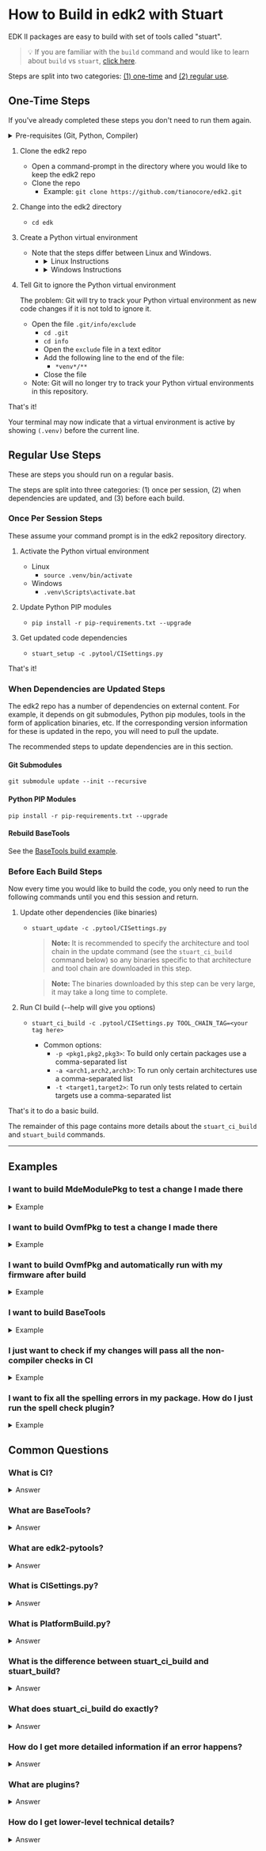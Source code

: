 # How to Build in edk2 with Stuart

EDK II packages are easy to build with set of tools called "stuart".

>💡 If you are familiar with the `build` command and would like to learn about `build` vs `stuart`,
>   [click here](https://github.com/tianocore/tianocore.github.io/wiki/Build-Instructions#build-option-comparison).

Steps are split into two categories: [(1) one-time](#one-time-steps) and [(2) regular use](#regular-use-steps).

## One-Time Steps

If you've already completed these steps you don't need to run them again.

<details>
  <summary>Pre-requisites (Git, Python, Compiler)</summary>
  <hr>

  <ul>
  <li>
  <strong>Git - Source Control Management (SCM) Tool</strong>

  Git is the source control management tool used by this project.

  You need <code>git</code> to pull the edk2 source code onto your system, make changes in the code, and submit
  your changes back to the GitHub repository.

  <a href="https://git-scm.com/downloads" target="_blank">Git Download Page</a>
  </li>
  <li>
  <strong>Python</strong>

  Python is a programming language that many of the edk2 build tools are written in.

  You will need Python to run the edk2 build tools including <code>stuart</code>, which is written in Python.

  It is recommended you install a Python version that is equal to the version used in the
  <code>UsePythonVersion@0</code> step in this file
  <a href="https://github.com/tianocore/edk2/blob/master/.azurepipelines/templates/pr-gate-steps.yml" target="_blank">.azurepipelines/templates/pr-gate-steps.yml</a>.

  That version is constantly tested against the code in the repository.

  <a href="https://www.python.org/downloads/" target="_blank">Python Download Page</a>
  </li>
  <li>
  <strong>C Compiler</strong>

  A C compiler is needed to compile the firmware code.

  Several options are available. This is an area where direct guidance cannot be provided.

  You will need to choose a compiler supported on your host operating system and the particular firmware packages
  you are building.

  However, it is common to use:
  <ul>
    <li><a href="https://gcc.gnu.org/" target="_blank">GCC</a> on Linux</li>
    <details>
      <summary>Ubuntu GCC Installation Instructions</summary>
      <code>apt-get update && apt-get install -y build-essential git nasm wget m4 bison flex uuid-dev python unzip acpica-tools gcc-multilib</code>
    </details>
    <li><a href="https://visualstudio.microsoft.com/downloads/" target="_blank">Visual Studio</a> on Windows</li>
    <details>
      <summary>Visual Studio Installation Instructions (Windows)</summary>
      <br>
      <details>
        <summary>Visual Studio 2022 Installation Instructions</summary>
        <hr>
        <p>
          Click to download <a href="https://aka.ms/vs/17/release/vs_BuildTools.exe" target="_blank">Visual Studio 2022 Build Tools</a>
        </p>
        <ol>
          <li>
            Open an <strong>Administrator Command Prompt</strong> by right-clicking on <strong>Command Prompt</strong>
            and select <strong>Run as Administrator</strong>
          </li>
          <li>
            Change to the directory where you downloaded the <code>vs_BuildTools.exe</code> file
            (e.g. <code>C:\Downloads</code>)
          </li>
          <li>
            Enter the following command:
            <br>
            <kbd>
              start /w vs_BuildTools.exe --quiet --wait --norestart --nocache --installPath C:\BuildTools ^
              --add Microsoft.VisualStudio.Component.VC.CoreBuildTools --add Microsoft.VisualStudio.Component.VC.Tools.x86.x64 ^
              --add Microsoft.VisualStudio.Component.Windows11SDK.22000 --add Microsoft.VisualStudio.Component.VC.Tools.ARM ^
              --add Microsoft.VisualStudio.Component.VC.Tools.ARM64
            </kbd>
          </li>
        </ol>
        <hr>
    </details>
    <details>
      <summary>Visual Studio 2019 Installation Instructions</summary>
      <hr>
      <p>
        Click to download <a href="https://aka.ms/vs/16/release/vs_BuildTools.exe" target="_blank">Visual Studio 2019 Build Tools</a>
      </p>
      <ol>
        <li>
          Open an <strong>Administrator Command Prompt</strong> by right-clicking on <strong>Command Prompt</strong>
          and select <strong>Run as Administrator</strong>
        </li>
        <li>
          Change to the directory where you downloaded the <code>vs_BuildTools.exe</code> file
          (e.g. <code>C:\Downloads</code>)
        </li>
        <li>
          Enter the following command:
          <br>
          <kbd>
            start /w vs_BuildTools.exe --quiet --wait --norestart --nocache --installPath C:\BuildTools ^
            --add Microsoft.VisualStudio.Component.VC.CoreBuildTools --add Microsoft.VisualStudio.Component.VC.Tools.x86.x64 ^
            --add Microsoft.VisualStudio.Component.Windows10SDK.19041 --add Microsoft.VisualStudio.Component.VC.Tools.ARM ^
            --add Microsoft.VisualStudio.Component.VC.Tools.ARM64
          </kbd>
        </li>
      </ol>
      <hr>
    </details>
    <details>
      <summary>Visual Studio 2017 Installation Instructions</summary>
      <hr>
      <p>
        Click to download <a href="https://aka.ms/vs/15/release/vs_BuildTools.exe" target="_blank">Visual Studio 2017 Build Tools</a>
      </p>
      <ol>
        <li>
        Open an <strong>Administrator Command Prompt</strong> by right-clicking on <strong>Command Prompt</strong> and
        select <strong>Run as Administrator</strong>
        </li>
        <li>
        Change to the directory where you downloaded the <code>vs_BuildTools.exe</code> file
        (e.g. <code>C:\Downloads</code>)
        </li>
        <li>
          Enter the following command:
          <br>
          <kbd>
            start /w vs_BuildTools.exe --quiet --wait --norestart --nocache --installPath C:\BuildTools ^
            --add Microsoft.VisualStudio.Component.VC.CoreBuildTools --add Microsoft.VisualStudio.Component.VC.Tools.x86.x64 ^
            --add Microsoft.VisualStudio.Component.Windows10SDK.17763 --add Microsoft.VisualStudio.Component.VC.Tools.ARM ^
            --add Microsoft.VisualStudio.Component.VC.Tools.ARM64
          </kbd>
        </li>
      </ol>
      <hr>
    </details>
    <p>
      <ul>
        <li>
          Note: You can find the latest version of Visual Studio supported by edk2 on the
          <a href="https://github.com/tianocore/edk2#core-ci-build-status" target="_blank">CI Status</a> section of the
          repo readme file.
        </li>
        <li>
          Note: If you still run into build problems finding tools in the SDK, try installing the Windows SDK manually
          using the following instructions.
        </li>
      </ul>
    </p>
    <details>
      <summary>Optional: Install the Windows SDK manually</summary>
      <hr>
      <p>
        Download the Windows Software Development Kit (SDK) from
        <a href="https://developer.microsoft.com/en-us/windows/downloads/windows-sdk/" target="_blank">Windows Dev Center - Windows SDK</a>
      </p>
      <p>
        Follow the default options until you reach the "<strong>Select the features you want to install</strong>" page.
      </p>
      Select the following options:
      <ul>
        <li>Windows SDK Signing Tools for Desktop Apps</li>
        <li>Windows SDK for UWP Managed Apps</li>
        <li>Windows SDK for UWP C++ Apps</li>
        <li>Windows SDK for Desktop C++ x86 Apps</li>
        <li>Windows SDK for Desktop C++ amd64 Apps</li>
        <li>Windows SDK for Desktop C++ arm Apps</li>
      </ul>
      <p>
        Click <strong>Download</strong> and complete the installation process.
      </p>
      <hr>
    </details>
  </ul>
  </li>
  <li>
  <strong>Mono (Linux)</strong>
    <p><a href="https://www.mono-project.com" target="_blank">Mono</a> needs to be installed on Linux.</p>
    <kbd>apt-get install mono-complete</kbd>
  </li>
  </ul>
  <hr>
</details>

1. Clone the edk2 repo
   - Open a command-prompt in the directory where you would like to keep the edk2 repo
   - Clone the repo
     - Example: `git clone https://github.com/tianocore/edk2.git`

2. Change into the edk2 directory
   - `cd edk`

3. Create a Python virtual environment
    - Note that the steps differ between Linux and Windows.
      - <details>
        <summary>Linux Instructions</summary>
        <code>python3 -m venv .venv</code>
        <br>
        <code>source .venv/bin/activate</code>
        </details>
      - <details>
        <summary>Windows Instructions</summary>
        <code>py -m venv .venv</code>
        <br>
        <code>.venv\Scripts\activate.bat</code>
        </details>

4. Tell Git to ignore the Python virtual environment

    The problem: Git will try to track your Python virtual environment as new code changes if it is not told to
    ignore it.

    - Open the file `.git/info/exclude`
      - `cd .git`
      - `cd info`
      - Open the `exclude` file in a text editor
      - Add the following line to the end of the file:
        - `*venv*/**`
      - Close the file
    - Note: Git will no longer try to track your Python virtual environments in this repository.

That's it!

Your terminal may now indicate that a virtual environment is active by showing `(.venv)` before the
current line.

## Regular Use Steps

These are steps you should run on a regular basis.

The steps are split into three categories: (1) once per session, (2) when dependencies are updated, and (3) before
each build.

### Once Per Session Steps

These assume your command prompt is in the edk2 repository directory.

1. Activate the Python virtual environment
    - Linux
      - `source .venv/bin/activate`
    - Windows
      - `.venv\Scripts\activate.bat`

2. Update Python PIP modules
     - `pip install -r pip-requirements.txt --upgrade`

3. Get updated code dependencies
     - `stuart_setup -c .pytool/CISettings.py`

That's it!

### When Dependencies are Updated Steps

The edk2 repo has a number of dependencies on external content. For example, it depends on git submodules, Python pip
modules, tools in the form of application binaries, etc. If the corresponding version information for these is updated
in the repo, you will need to pull the update.

The recommended steps to update dependencies are in this section.

#### Git Submodules

`git submodule update --init --recursive`

#### Python PIP Modules

`pip install -r pip-requirements.txt --upgrade`

#### Rebuild BaseTools

See the [BaseTools build example](#i-want-to-build-basetools).

### Before Each Build Steps

Now every time you would like to build the code, you only need to run the following commands until you end this
session and return.

1. Update other dependencies (like binaries)
    - `stuart_update -c .pytool/CISettings.py`

       > **Note:** It is recommended to specify the architecture and tool chain in the update command (see the
       > `stuart_ci_build` command below) so any binaries specific to that architecture and tool chain are
       > downloaded in this step.

       > **Note:** The binaries downloaded by this step can be very large, it may take a long time to complete.

2. Run CI build (--help will give you options)
    - `stuart_ci_build -c .pytool/CISettings.py TOOL_CHAIN_TAG=<your tag here>`

      - Common options:
        - `-p <pkg1,pkg2,pkg3>`: To build only certain packages use a comma-separated list
        - `-a <arch1,arch2,arch3>`: To run only certain architectures use a comma-separated list
        - `-t <target1,target2>`: To run only tests related to certain targets use a comma-separated list

That's it to do a basic build.

The remainder of this page contains more details about the `stuart_ci_build` and `stuart_build` commands.

---

## Examples

### I want to build MdeModulePkg to test a change I made there

<details>
  <summary>Example</summary>

---

The important parameter here is the `-p` parameter which specifies that `MdeModulePkg` should be built.

The example below uses:

- The `TOOL_CHAIN_TAG` parameter to specify the build should use `VS2019` (Visual Studio 2019).
- The `-a` parameter is used to specify that the `IA32` and `X64` architectures should be built.

`stuart_ci_build -c .pytool/CISettings.py -p MdeModulePkg -a IA32,X64 TOOL_CHAIN_TAG=VS2019`

---

</details>

### I want to build OvmfPkg to test a change I made there

<details>
  <summary>Example</summary>

---

OvmfPkg is considered a "platform firmware" for the [QEMU open-source emulator](https://www.qemu.org).

- Therefore, it provides a platform build file (see [What is PlatformBuild.py](#what-is-platformbuildpy)?</a>)
  - Located at [OvmfPkg/PlatformCI/PlatformBuild.py](https://github.com/tianocore/edk2/blob/master/OvmfPkg/PlatformCI/PlatformBuild.py)
- Because we are building a platform build file, the build command will be `stuart_build` instead of `stuart_ci_build`
  to compile the code

`stuart_build -c PlatformBuild.py -p OvmfPkg -a IA32,X64 TOOL_CHAIN_TAG=VS2019`

If you want to run CI checks such as CI plugins, you can use `stuart_ci_build` with the CI build file.

`stuart_ci_build -c .pytool/CISettings.py -p OvmfPkg -a IA32,X64 TOOL_CHAIN_TAG=VS2019`

---

</details>

### I want to build OvmfPkg and automatically run with my firmware after build

<details>
  <summary>Example</summary>

---

OvmfPkg is considered a "platform firmware" for the [QEMU open-source emulator](https://www.qemu.org).

- Therefore, it provides a platform build file (see [What is PlatformBuild.py?](#what-is-platformbuildpy)</a>)
  - Located at [OvmfPkg/PlatformCI/PlatformBuild.py](https://github.com/tianocore/edk2/blob/master/OvmfPkg/PlatformCI/PlatformBuild.py)
- Because we are building a platform build file, the build command will be `stuart_build` instead of `stuart_ci_build`

To see what parameters are supported by this platform build file (at the time this page was written), we can pass
the `--help` argument to the `stuart_build` command:

```plaintext
    ❯ stuart_build -c PlatformBuild.py --help
    usage: stuart_build [-h] [--SKIPBUILD] [--SKIPPREBUILD] [--SKIPPOSTBUILD] [--FLASHONLY] [--FLASHROM]
                        [--UPDATECONF] [--CLEAN] [--CLEANONLY] [--OUTPUTCONFIG OUTPUTCONFIG] [-a BUILD_ARCH]
                        [--build-config BUILD_CONFIG] [--verbose]

    options:
      -h, --help            show this help message and exit
      --SKIPBUILD, --skipbuild, --SkipBuild
                            Skip the build process
      --SKIPPREBUILD, --skipprebuild, --SkipPrebuild
                            Skip prebuild process
      --SKIPPOSTBUILD, --skippostbuild, --SkipPostBuild
                            Skip postbuild process
      --FLASHONLY, --flashonly, --FlashOnly
                            Flash rom after build.
      --FLASHROM, --flashrom, --FlashRom
                            Flash rom. Rom must be built previously.
      --UPDATECONF, --updateconf, --UpdateConf
                            Update Conf. Builders Conf files will be replaced with latest template files
      --CLEAN, --clean, --CLEAN
                            Clean. Remove all old build artifacts and intermediate files
      --CLEANONLY, --cleanonly, --CleanOnly
                            Clean Only. Do clean operation and don't build just exit.
      --OUTPUTCONFIG OUTPUTCONFIG, --outputconfig OUTPUTCONFIG, --OutputConfig OUTPUTCONFIG
                            Provide shell variables in a file
      -a BUILD_ARCH, --arch BUILD_ARCH
                            Optional - CSV of architecture to build. IA32 will use IA32 for Pei & Dxe. X64 will use
                            X64 for both PEI and DXE. IA32,X64 will use IA32 for PEI and X64 for DXE. default is
                            IA32,X64
      --build-config BUILD_CONFIG
                            Provide shell variables in a file
      --verbose, --VERBOSE, -v
                            verbose

    positional arguments:
      <key>=<value>              - Set an env variable for the pre/post build process
      BLD_*_<key>=<value>        - Set a build flag for all build types
                                  (key=value will get passed to build process)
      BLD_<TARGET>_<key>=<value> - Set a build flag for build type of <target>
                                  (key=value will get passed to build process for given build type)
```

The `--flashonly` and `--flashrom` commands are especially useful with OvmfPkg. They automatically load QEMU with the
newly built firmware.

The example below uses:

- The `TOOL_CHAIN_TAG` parameter to specify that the build should use `GCC5` to build with GCC.
- The `-a` parameter is used to specify the `IA32` and `X64` architectures should be built.
- The `--flashrom` parameter is used to load the firmware in QEMU and boot QEMU after the firmware build is completed.

`stuart_build -c PlatformBuild.py -p OvmfPkg -a IA32,X64 TOOL_CHAIN_TAG=GCC5 --flashrom`

---

</details>

### I want to build BaseTools

<details>
  <summary id="example-i-want-to-build-basetools">Example</summary>

---

[BaseTools](#what-are-basetools) has its own build script that leverages [edk2-pytools](#what-are-edk2-pytools) to
build the BaseTools applications.

  <details>
    <summary>Linux (Ubuntu) Pre-Steps</summary>

- `sudo apt update`
- `sudo apt install build-essential uuid-dev`

  </details>

The file [BaseTools/Edk2ToolsBuild.py](https://github.com/tianocore/edk2/blob/master/BaseTools/Edk2ToolsBuild.py)
can be called as a standalone Python script. You just need to pass the tool chain tag you would like to build with.

Example:
`python BaseTools/Edk2ToolsBuild.py -t GCC5`

---

</details>

### I just want to check if my changes will pass all the non-compiler checks in CI

<details>
  <summary>Example</summary>

---

The `NO-TARGET` build target specifies that the actual firmware source code should not be built for any
particular target and, instead, the other parts of the CI process will be active such as the non-compiler checks
([plugins](#what-are-plugins)).

In the following example, the CI plugins will be run against all packages supported by the
[CISettings.py](#what-is-platformbuildpy) file.

`stuart_ci_build -c .pytool/CISettings.py -t NO-TARGET`

The CI checks could be run against a single package (or a selection of packages) by passing the package names to
with the `-p` parameter.

`stuart_ci_build -c .pytool/CISettings.py -p MdePkg,UefiCpuPkg -t NO-TARGET`

---

</details>

### I want to fix all the spelling errors in my package. How do I just run the spell check plugin?

<details>
  <summary>Example</summary>

---

Plugins are automatically discovered in the workspace by stuart.

The easiest way to have stuart only one run plugin if many others are present (as is the case in edk2) is to simply
delete the other plugin directories so they are not discovered. You can then test with the remaining plugins and
then use git to restore the deleted plugin directories back when done testing.

For example, to only test with the <code>SpellCheck</code> plugin, delete every other plugin folder from
[.pytool/Plugin](https://github.com/tianocore/edk2/tree/master/.pytool/Plugin) in your workspace.

Run the command to only perform CI checks:

`stuart_ci_build -c .pytool/CISettings.py -t NO-TARGET`

When done, restore the other plugin directories:
`git restore .pytool/Plugin/**`

---

</details>

## Common Questions

### What is CI?

<details>
  <summary id="what-is-ci">Answer</summary>

---

[Continuous Integration](https://en.wikipedia.org/wiki/Continuous_integration)

Continuous integration is used in edk2 to test new contributions before they are merged to the edk2 main branch.
Stuart is used within the edk2 CI process to pull build dependencies and build the code.

You can use stuart to perform the same CI checks locally that are done on the server (see the examples section).

Also see
[EDK II Continuous Integration](https://github.com/tianocore/tianocore.github.io/wiki/EDK-II-Continuous-Integration).

---

</details>

### What are BaseTools?

<details>
  <summary id="what-are-basetools">Answer</summary>

---

A collection of build related tools for edk2.

Examples:

- AutoGen
- Build
- GenSec
- GenFV
- GenFW
- GenRds

Each tool has a user manual located in [BaseTools/UserManuals](https://github.com/tianocore/edk2/tree/master/BaseTools/UserManuals).

A more complete list of BaseTools is located in the [EDK II Tools List](https://github.com/tianocore/edk2/tree/master/BaseTools/UserManuals).

---

</details>

### What are edk2-pytools?

<details>
  <summary id="what-are-edk2-pytools">Answer</summary>

---

A collection of Python code for working with edk2.

- [edk2-pytool-library](https://github.com/tianocore/edk2-pytool-library) - Python
  library code that seeks to provide an easy way to organize and share edk2 related functionality to facilitate
  reuse across environments, tools, and scripts.
- [edk2-pytool-extensions](https://github.com/tianocore/edk2-pytool-extensions) - A
  Python project that consists of command line and other tools and extensions for building and maintaining an edk2
  based UEFI firmware code tree.

---

</details>

### What is CISettings.py?

<details>
  <summary id="what-is-ci-settings-py">Answer</summary>

---

`CISettings.py` is a common name given to a configuration file used with Stuart for CI. It is often
stored in a folder named `.pytools` in the root of a repository. So you'll likely encounter commands
like the following be used with the file:

- `stuart_ci_setup -c .pytool/CISettings.py TOOL_CHAIN_TAG=PUT_TAG_VALUE_HERE`
- `stuart_update -c .pytool/CISettings.py TOOL_CHAIN_TAG=PUT_TAG_VALUE_HERE`
- `stuart_ci_build -c .pytool/CISettings.py TOOL_CHAIN_TAG=PUT_TAG_VALUE_HERE`

---

</details>

### What is PlatformBuild.py?

<details>
  <summary id="what-is-platformbuild-py">Answer</summary>

---

`PlatformBuild.py` is a common name given to a configuration file used with Stuart for platform build.
It is often stored in the root directory of the package it builds.

For example:

- `stuart_setup -c SomePkg/PlatformBuild.py TOOL_CHAIN_TAG=PUT_TAG_VALUE_HERE`
- `stuart_update -c SomePkg/PlatformBuild.py TOOL_CHAIN_TAG=PUT_TAG_VALUE_HERE`
- `stuart_build -c SomePkg/PlatformBuild.py TOOL_CHAIN_TAG=PUT_TAG_VALUE_HERE`

Like Stuart CI has "CI plugins", the build process has "build plugins". These can hook into the build in
"pre-build" or "post-build".

> **Note:** Build plugins will also run during CI if a CompilerPlugin is present that builds the code.

---

</details>

### What is the difference between stuart_ci_build and stuart_build?

<details>
  <summary id="stuart-ci-build-vs-stuart-build">Answer</summary>

---

- `stuart_ci_build` - Runs CI plugins. By default, often runs CI on several packages at once. This
  includes all of the checks needed to consider the code ready for integration to the mainline.
- `stuart_build` - Does not run CI plugins. Builds one platform. Platforms often expose
  platform-specific parameters as defined in their `PlatformBuild.py` file.

---

</details>

### What does stuart_ci_build do exactly?

<details>
  <summary id="what-does-stuart-ci-build-do">Answer</summary>

---

The Stuart CI process is composed of "CI plugins" that get discovered in the code tree at CI time and hook into
the CI process. Some examples of CI plugins are a host-based unit test compile and execution, spell checking the
code, performing markdown lint on the code, etc. Firmware (C code) compilation is performed during CI by a compiler
CI plugin.

Each plugin reports back a pass/fail status. If any plugin fails, CI fails. However, plugins usually provide some
level of customization in a "CI package configuration file". If this file is present, it is in the root of the
package with the naming convention `PkgName.ci.yaml`. For example,
[MdePkg.ci.yaml](https://github.com/tianocore/edk2/blob/master/MdePkg/MdePkg.ci.yaml) is the CI package configuration
file for `MdePkg`. Sometimes, CI plugins will allow the plugin to be set to run in "audit mode" so the plugin will run
and report results but not fail CI if errors are found. As an example, some packages in edk2 currently use this file to
run the spell checker CI plugin in audit mode.

The two main places to look for CI settings are:

- The CISettings.py file - Usually has repo-wide CI settings
- The CI package configuration file - Has package-specific CI settings for a given package

---

</details>

### How do I get more detailed information if an error happens?

<details>
  <summary id="how-do-i-get-more-detailed-error-info">Answer</summary>

---

You can pass the `-v` argument to Stuart commands to get more detailed output.

Also, look in your `/Build` directory.

Each Stuart command produces a separate file. Open the file corresponding to the command you're using that has the
failure.

- `stuart_ci_setup` - `CISETUP.txt`
- `stuart_setup` - `SETUPLOG.txt`
- `stuart_update` - `UPDATE_LOG.txt`
- `stuart_ci_build` - `CI_BUILDLOG.txt`
- `stuart_build` - `BUILDLOG_PACKAGENAME.txt`

---

</details>

### What are plugins?

<details>
  <summary id="what-are-plugins">Answer</summary>

---

The different types of plugins supported by Stuart and details about each type are available in the
[edk2-pytool-extensions Plugin Manager](https://github.com/tianocore/edk2-pytool-extensions/blob/master/docs/user/features/plugin_manager.md)
page.

---

</details>

### How do I get lower-level technical details?

<details>
  <summary id="how-do-i-get-lower-level-technical-details">Answer</summary>

---

Start in the
[edk2-pytool-extensions User Documentation](https://github.com/tianocore/edk2-pytool-extensions/blob/master/docs/user/index.md).

---

</details>
